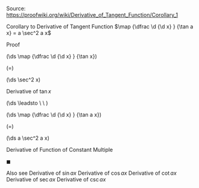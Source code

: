 # 

Source: https://proofwiki.org/wiki/Derivative_of_Tangent_Function/Corollary_1

Corollary to Derivative of Tangent Function
$\map {\dfrac \d {\d x} } {\tan a x} = a \sec^2 a x$


Proof













\(\ds \map {\dfrac \d {\d x} } {\tan x}\)

\(=\)







\(\ds \sec^2 x\)





Derivative of $\tan x$








\(\ds \leadsto \ \ \)





\(\ds \map {\dfrac \d {\d x} } {\tan a x}\)

\(=\)







\(\ds a \sec^2 a x\)





Derivative of Function of Constant Multiple



$\blacksquare$


Also see
Derivative of $\sin a x$
Derivative of $\cos a x$
Derivative of $\cot a x$
Derivative of $\sec a x$
Derivative of $\csc a x$




